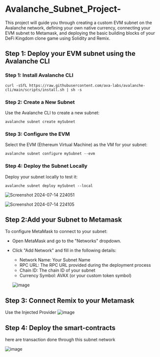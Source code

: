 # Avalanche_Subnet_Project-
This project will guide you through creating a custom EVM subnet on the Avalanche network, defining your own native currency, connecting your EVM subnet to Metamask, and deploying the basic building blocks of your DeFi Kingdom clone game using Solidity and Remix.
## Step 1: Deploy your EVM subnet using the Avalanche CLI
### Step 1: Install Avalanche CLI

`curl -sSfL https://raw.githubusercontent.com/ava-labs/avalanche-cli/main/scripts/install.sh | sh -s`
### Step 2: Create a New Subnet
Use the Avalanche CLI to create a new subnet:

``avalanche subnet create mySubnet``
### Step 3: Configure the EVM
Select the EVM (Ethereum Virtual Machine) as the VM for your subnet:

``avalanche subnet configure mySubnet --evm``

### Step 4: Deploy the Subnet Locally
Deploy your subnet locally to test it:

`avalanche subnet deploy mySubnet --local`


![Screenshot 2024-07-14 224051](https://github.com/user-attachments/assets/a27b54f4-a726-463b-984c-d2f914149418)


![Screenshot 2024-07-14 224105](https://github.com/user-attachments/assets/612fb568-c34a-44e4-a2f9-1a8834ee7ac8)

## Step 2:Add your Subnet to Metamask

To configure MetaMask to connect to your subnet:

* Open MetaMask and go to the "Networks" dropdown.
* Click "Add Network" and fill in the following details:
     * Network Name: Your Subnet Name
     * RPC URL: The RPC URL provided during the deployment process
     * Chain ID: The chain ID of your subnet
     * Currency Symbol: AVAX (or your custom token symbol)
 
  ![image](https://github.com/user-attachments/assets/518aa472-3d77-4659-82b8-3dd11ec4f8ce)

       
## Step 3: Connect Remix to your Metamask
  Use the Injected Provider
  ![image](https://github.com/user-attachments/assets/f2960aa0-8da3-413c-8ecd-be8ff1cd1413)
## Step 4: Deploy the smart-contracts
here are transaction done through this subnet network

  ![image](https://github.com/user-attachments/assets/82df3337-db1e-4fe5-8dc4-bcd977f3e6fb)

